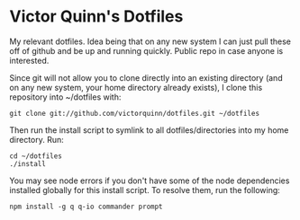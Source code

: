 Victor Quinn's Dotfiles
=======================

My relevant dotfiles. Idea being that on any new system I can just pull these off of github and be up and running quickly. Public repo in case anyone is interested.

Since git will not allow you to clone directly into an existing directory (and on any new system, your home directory already exists), I clone this repository into ~/dotfiles with:

    git clone git://github.com/victorquinn/dotfiles.git ~/dotfiles

Then run the install script to symlink to  all dotfiles/directories into my home directory. Run:

	cd ~/dotfiles
    ./install

You may see node errors if you don't have some of the node dependencies installed globally for this install script. To resolve them, run the following:

	npm install -g q q-io commander prompt
